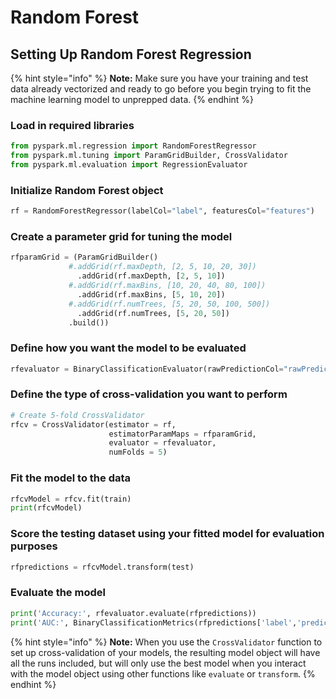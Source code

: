 # Random Forest

## Setting Up Random Forest Regression

{% hint style="info" %}
**Note:** Make sure you have your training and test data already vectorized and ready to go before you begin trying to fit the machine learning model to unprepped data.
{% endhint %}

### Load in required libraries

```python
from pyspark.ml.regression import RandomForestRegressor
from pyspark.ml.tuning import ParamGridBuilder, CrossValidator
from pyspark.ml.evaluation import RegressionEvaluator
```

### Initialize Random Forest object

```python
rf = RandomForestRegressor(labelCol="label", featuresCol="features")
```

### Create a parameter grid for tuning the model

```python
rfparamGrid = (ParamGridBuilder()
             #.addGrid(rf.maxDepth, [2, 5, 10, 20, 30])
               .addGrid(rf.maxDepth, [2, 5, 10])
             #.addGrid(rf.maxBins, [10, 20, 40, 80, 100])
               .addGrid(rf.maxBins, [5, 10, 20])
             #.addGrid(rf.numTrees, [5, 20, 50, 100, 500])
               .addGrid(rf.numTrees, [5, 20, 50])
             .build())
```

### Define how you want the model to be evaluated

```python
rfevaluator = BinaryClassificationEvaluator(rawPredictionCol="rawPrediction")
```

### Define the type of cross-validation you want to perform

```python
# Create 5-fold CrossValidator
rfcv = CrossValidator(estimator = rf,
                      estimatorParamMaps = rfparamGrid,
                      evaluator = rfevaluator,
                      numFolds = 5)
```

### Fit the model to the data

```python
rfcvModel = rfcv.fit(train)
print(rfcvModel)
```

### Score the testing dataset using your fitted model for evaluation purposes

```python
rfpredictions = rfcvModel.transform(test)
```

### Evaluate the model

```python
print('Accuracy:', rfevaluator.evaluate(rfpredictions))
print('AUC:', BinaryClassificationMetrics(rfpredictions['label','prediction'].rdd).areaUnderROC)
```

{% hint style="info" %}
**Note:** When you use the `CrossValidator` function to set up cross-validation of your models, the resulting model object will have all the runs included, but will only use the best model when you interact with the model object using other functions like `evaluate` or `transform`.
{% endhint %}

